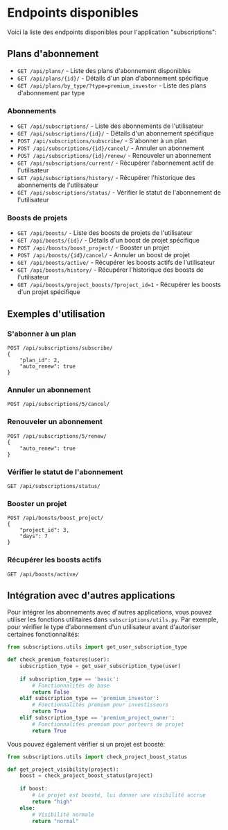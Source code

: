 # Endpoints disponibles

Voici la liste des endpoints disponibles pour l'application "subscriptions":

## Plans d'abonnement

- `GET /api/plans/` - Liste des plans d'abonnement disponibles
- `GET /api/plans/{id}/` - Détails d'un plan d'abonnement spécifique
- `GET /api/plans/by_type/?type=premium_investor` - Liste des plans d'abonnement par type

### Abonnements

- `GET /api/subscriptions/` - Liste des abonnements de l'utilisateur
- `GET /api/subscriptions/{id}/` - Détails d'un abonnement spécifique
- `POST /api/subscriptions/subscribe/` - S'abonner à un plan
- `POST /api/subscriptions/{id}/cancel/` - Annuler un abonnement
- `POST /api/subscriptions/{id}/renew/` - Renouveler un abonnement
- `GET /api/subscriptions/current/` - Récupérer l'abonnement actif de l'utilisateur
- `GET /api/subscriptions/history/` - Récupérer l'historique des abonnements de l'utilisateur
- `GET /api/subscriptions/status/` - Vérifier le statut de l'abonnement de l'utilisateur

### Boosts de projets

- `GET /api/boosts/` - Liste des boosts de projets de l'utilisateur
- `GET /api/boosts/{id}/` - Détails d'un boost de projet spécifique
- `POST /api/boosts/boost_project/` - Booster un projet
- `POST /api/boosts/{id}/cancel/` - Annuler un boost de projet
- `GET /api/boosts/active/` - Récupérer les boosts actifs de l'utilisateur
- `GET /api/boosts/history/` - Récupérer l'historique des boosts de l'utilisateur
- `GET /api/boosts/project_boosts/?project_id=1` - Récupérer les boosts d'un projet spécifique

## Exemples d'utilisation

### S'abonner à un plan

```plaintext
POST /api/subscriptions/subscribe/
{
    "plan_id": 2,
    "auto_renew": true
}
```

### Annuler un abonnement

```plaintext
POST /api/subscriptions/5/cancel/
```

### Renouveler un abonnement

```plaintext
POST /api/subscriptions/5/renew/
{
    "auto_renew": true
}
```

### Vérifier le statut de l'abonnement

```plaintext
GET /api/subscriptions/status/
```

### Booster un projet

```plaintext
POST /api/boosts/boost_project/
{
    "project_id": 3,
    "days": 7
}
```

### Récupérer les boosts actifs

```plaintext
GET /api/boosts/active/
```

## Intégration avec d'autres applications

Pour intégrer les abonnements avec d'autres applications, vous pouvez utiliser les fonctions utilitaires dans `subscriptions/utils.py`. Par exemple, pour vérifier le type d'abonnement d'un utilisateur avant d'autoriser certaines fonctionnalités:

```python
from subscriptions.utils import get_user_subscription_type

def check_premium_features(user):
    subscription_type = get_user_subscription_type(user)
    
    if subscription_type == 'basic':
        # Fonctionnalités de base
        return False
    elif subscription_type == 'premium_investor':
        # Fonctionnalités premium pour investisseurs
        return True
    elif subscription_type == 'premium_project_owner':
        # Fonctionnalités premium pour porteurs de projet
        return True
```

Vous pouvez également vérifier si un projet est boosté:

```python
from subscriptions.utils import check_project_boost_status

def get_project_visibility(project):
    boost = check_project_boost_status(project)
    
    if boost:
        # Le projet est boosté, lui donner une visibilité accrue
        return "high"
    else:
        # Visibilité normale
        return "normal"
